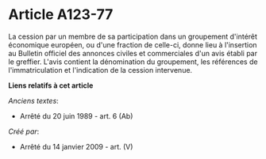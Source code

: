 # Article A123-77

La cession par un membre de sa participation dans un groupement d'intérêt économique européen, ou d'une fraction de celle-ci,
donne lieu à l'insertion au Bulletin officiel des annonces civiles et commerciales d'un avis établi par le greffier. L'avis
contient la dénomination du groupement, les références de l'immatriculation et l'indication de la cession intervenue.

**Liens relatifs à cet article**

_Anciens textes_:

  - Arrêté du 20 juin 1989 - art. 6 (Ab)

_Créé par_:

  - Arrêté du 14 janvier 2009 - art. (V)
